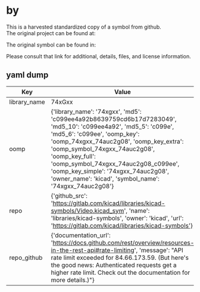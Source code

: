 #  by   
This is a harvested standardized copy of a symbol from github.  
The original project can be found at:  
  
The original symbol can be found in:

Please consult that link for additional, details, files, and license information.  
## yaml dump  
| Key | Value |  
| --- | --- |  
| library_name | 74xGxx |  
| oomp | {'library_name': '74xgxx', 'md5': 'c099ee4a92b8639759cd6b17d7283049', 'md5_10': 'c099ee4a92', 'md5_5': 'c099e', 'md5_6': 'c099ee', 'oomp_key': 'oomp_74xgxx_74auc2g08', 'oomp_key_extra': 'oomp_symbol_74xgxx_74auc2g08', 'oomp_key_full': 'oomp_symbol_74xgxx_74auc2g08_c099ee', 'oomp_key_simple': '74xgxx_74auc2g08', 'owner_name': 'kicad', 'symbol_name': '74xgxx_74auc2g08'} |  
| repo | {'github_src': 'https://gitlab.com/kicad/libraries/kicad-symbols/Video.kicad_sym', 'name': 'libraries/kicad-symbols', 'owner': 'kicad', 'url': 'https://gitlab.com/kicad/libraries/kicad-symbols'} |  
| repo_github | {'documentation_url': 'https://docs.github.com/rest/overview/resources-in-the-rest-api#rate-limiting', 'message': "API rate limit exceeded for 84.66.173.59. (But here's the good news: Authenticated requests get a higher rate limit. Check out the documentation for more details.)"} |  

